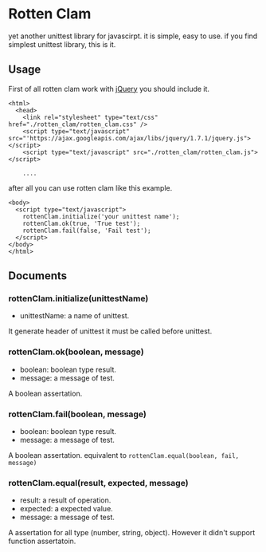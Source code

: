 # Rotten Clam

yet another unittest library for javascirpt. it is simple, easy to use.
if you find simplest unittest library, this is it. 

## Usage

First of all rotten clam work with [jQuery](http://jquery.com) you should include it.

    <html>
      <head>
        <link rel="stylesheet" type="text/css" href="./rotten_clam/rotten_clam.css" />
        <script type="text/javascript" src="'https://ajax.googleapis.com/ajax/libs/jquery/1.7.1/jquery.js"></script>
        <script type="text/javascript" src="./rotten_clam/rotten_clam.js"></script>

        ....

after all you can use rotten clam like this example.

    <body>
      <script type="text/javascript">
        rottenClam.initialize('your unittest name');
        rottenClam.ok(true, 'True test');
        rottenClam.fail(false, 'Fail test');
      </script>
    </body>
    </html>

## Documents

### rottenClam.initialize(unittestName)

 - unittestName: a name of unittest. 

It generate header of unittest it must be called before unittest.

### rottenClam.ok(boolean, message)

 - boolean: boolean type result.
 - message: a message of test.

A boolean assertation.

### rottenClam.fail(boolean, message)

 - boolean: boolean type result.
 - message: a message of test.

A boolean assertation. equivalent to `rottenClam.equal(boolean, fail, message)`

### rottenClam.equal(result, expected, message)

  - result: a result of operation.
  - expected: a expected value.
  - message: a message of test.

A assertation for all type (number, string, object). However it didn't support function assertatoin.

